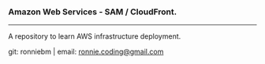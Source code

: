 ### Amazon Web Services - SAM / CloudFront.
---

A repository to learn AWS infrastructure deployment.

git: ronniebm  |  email: ronnie.coding@gmail.com
